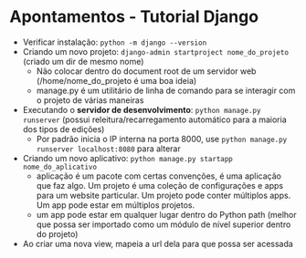 # Apontamentos - Tutorial Django

- Verificar instalação: `python -m django --version`
- Criando um novo projeto: `django-admin startproject nome_do_projeto` (criado um dir de mesmo nome)
  - Não colocar dentro do document root de um servidor web (/home/nome_do_projeto é uma boa ideia)
  - manage.py é um utilitário de linha de comando para se interagir com o projeto de várias maneiras
- Executando o **servidor de desenvolvimento**: `python manage.py runserver` (possui releitura/recarregamento automático para a maioria dos tipos de edições)
  - Por padrão inicia o IP interna na porta 8000, use `python manage.py runserver localhost:8080` para alterar
- Criando um novo aplicativo: `python manage.py startapp nome_do_aplicativo`
  - aplicação é um pacote com certas convenções, é uma aplicação que faz algo. Um projeto é uma coleção de configurações e apps para um website particular. Um projeto pode conter múltiplos apps. Um app pode estar em múltiplos projetos.
  - um app pode estar em qualquer lugar dentro do Python path (melhor que possa ser importado como um módulo de nível superior dentro do projeto)
- Ao criar uma nova view, mapeia a url dela para que possa ser acessada
